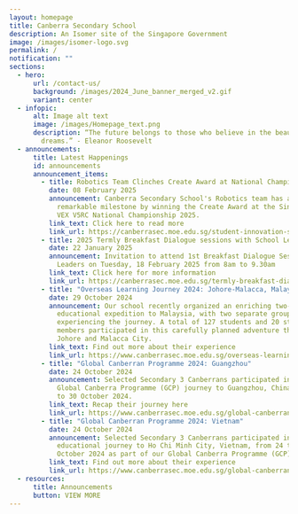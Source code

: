 ```yaml
---
layout: homepage
title: Canberra Secondary School
description: An Isomer site of the Singapore Government
image: /images/isomer-logo.svg
permalink: /
notification: ""
sections:
  - hero:
      url: /contact-us/
      background: /images/2024_June_banner_merged_v2.gif
      variant: center
  - infopic:
      alt: Image alt text
      image: /images/Homepage_text.png
      description: “The future belongs to those who believe in the beauty of their
        dreams.” - Eleanor Roosevelt
  - announcements:
      title: Latest Happenings
      id: announcements
      announcement_items:
        - title: Robotics Team Clinches Create Award at National Championship
          date: 08 February 2025
          announcement: Canberra Secondary School's Robotics team has achieved a
            remarkable milestone by winning the Create Award at the Singapore
            VEX V5RC National Championship 2025.
          link_text: Click here to read more
          link_url: https://canberrasec.moe.edu.sg/student-innovation-shines-robotics-team-clinches-create-award-at-national-championship/
        - title: 2025 Termly Breakfast Dialogue sessions with School Leaders
          date: 22 January 2025
          announcement: Invitation to attend 1st Breakfast Dialogue Session with School
            Leaders on Tuesday, 18 February 2025 from 8am to 9.30am
          link_text: Click here for more information
          link_url: https://canberrasec.moe.edu.sg/termly-breakfast-dialogues/
        - title: "Overseas Learning Journey 2024: Johore-Malacca, Malaysia"
          date: 29 October 2024
          announcement: Our school recently organized an enriching two-day, one-night
            educational expedition to Malaysia, with two separate groups
            experiencing the journey. A total of 127 students and 20 staff
            members participated in this carefully planned adventure through
            Johore and Malacca City.
          link_text: Find out more about their experience
          link_url: https://www.canberrasec.moe.edu.sg/overseas-learning-journey-2024-malacca/
        - title: "Global Canberran Programme 2024: Guangzhou"
          date: 24 October 2024
          announcement: Selected Secondary 3 Canberrans participated in an enriching
            Global Canberra Programme (GCP) journey to Guangzhou, China from 24
            to 30 October 2024.
          link_text: Recap their journey here
          link_url: https://www.canberrasec.moe.edu.sg/global-canberran-programme-2024-guangzhou/
        - title: "Global Canberran Programme 2024: Vietnam"
          date: 24 October 2024
          announcement: Selected Secondary 3 Canberrans participated in an enriching
            educational journey to Ho Chi Minh City, Vietnam, from 24 to 29
            October 2024 as part of our Global Canberra Programme (GCP).
          link_text: Find out more about their experience
          link_url: https://www.canberrasec.moe.edu.sg/global-canberran-programme-2024-vietnam/
  - resources:
      title: Announcements
      button: VIEW MORE
---
```

